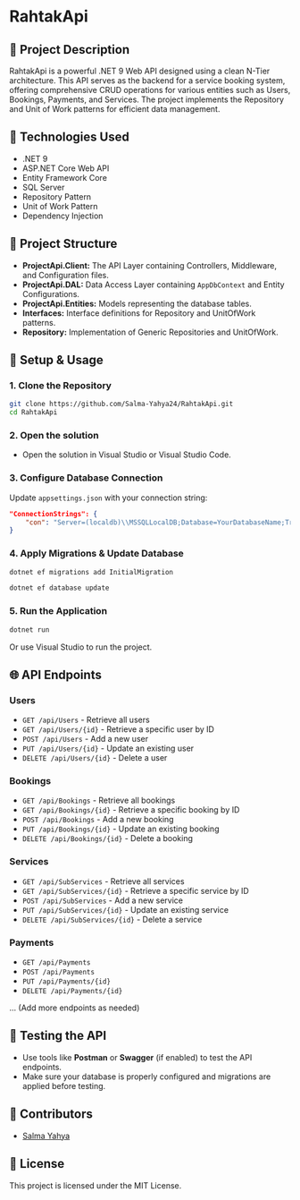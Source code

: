 # RahtakApi

## 📌 Project Description
RahtakApi is a powerful .NET 9 Web API designed using a clean N-Tier architecture. This API serves as the backend for a service booking system, offering comprehensive CRUD operations for various entities such as Users, Bookings, Payments, and Services. The project implements the Repository and Unit of Work patterns for efficient data management.

## 🚀 Technologies Used
- .NET 9
- ASP.NET Core Web API
- Entity Framework Core
- SQL Server
- Repository Pattern
- Unit of Work Pattern
- Dependency Injection

## 📂 Project Structure
- **ProjectApi.Client:** The API Layer containing Controllers, Middleware, and Configuration files.
- **ProjectApi.DAL:** Data Access Layer containing `AppDbContext` and Entity Configurations.
- **ProjectApi.Entities:** Models representing the database tables.
- **Interfaces:** Interface definitions for Repository and UnitOfWork patterns.
- **Repository:** Implementation of Generic Repositories and UnitOfWork.

## 🔧 Setup & Usage
### 1. Clone the Repository
```bash
git clone https://github.com/Salma-Yahya24/RahtakApi.git
cd RahtakApi
```

### 2. Open the solution
- Open the solution in Visual Studio or Visual Studio Code.

### 3. Configure Database Connection
Update `appsettings.json` with your connection string:
```json
"ConnectionStrings": {
    "con": "Server=(localdb)\\MSSQLLocalDB;Database=YourDatabaseName;Trusted_Connection=True;"
}
```

### 4. Apply Migrations & Update Database
```bash
dotnet ef migrations add InitialMigration
```
```bash
dotnet ef database update
```

### 5. Run the Application
```bash
dotnet run
```
Or use Visual Studio to run the project.

## 🌐 API Endpoints
### Users
- `GET /api/Users` - Retrieve all users
- `GET /api/Users/{id}` - Retrieve a specific user by ID
- `POST /api/Users` - Add a new user
- `PUT /api/Users/{id}` - Update an existing user
- `DELETE /api/Users/{id}` - Delete a user

### Bookings
- `GET /api/Bookings` - Retrieve all bookings
- `GET /api/Bookings/{id}` - Retrieve a specific booking by ID
- `POST /api/Bookings` - Add a new booking
- `PUT /api/Bookings/{id}` - Update an existing booking
- `DELETE /api/Bookings/{id}` - Delete a booking

### Services
- `GET /api/SubServices` - Retrieve all services
- `GET /api/SubServices/{id}` - Retrieve a specific service by ID
- `POST /api/SubServices` - Add a new service
- `PUT /api/SubServices/{id}` - Update an existing service
- `DELETE /api/SubServices/{id}` - Delete a service

### Payments
- `GET /api/Payments`
- `POST /api/Payments`
- `PUT /api/Payments/{id}`
- `DELETE /api/Payments/{id}`

... (Add more endpoints as needed)

## 📌 Testing the API
- Use tools like **Postman** or **Swagger** (if enabled) to test the API endpoints.
- Make sure your database is properly configured and migrations are applied before testing.

## 👥 Contributors
- [Salma Yahya](https://github.com/Salma-Yahya24)

## 📄 License
This project is licensed under the MIT License.

